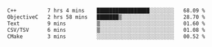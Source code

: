<!--START_SECTION:waka-->

```txt
C++          7 hrs 4 mins    █████████████████░░░░░░░░   68.09 %
ObjectiveC   2 hrs 58 mins   ███████▒░░░░░░░░░░░░░░░░░   28.70 %
Text         9 mins          ▒░░░░░░░░░░░░░░░░░░░░░░░░   01.60 %
CSV/TSV      6 mins          ▒░░░░░░░░░░░░░░░░░░░░░░░░   01.08 %
CMake        3 mins          ░░░░░░░░░░░░░░░░░░░░░░░░░   00.52 %
```

<!--END_SECTION:waka-->
